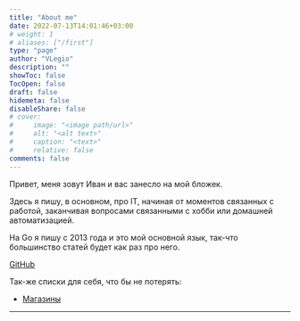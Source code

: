 ```yaml
---
title: "About me"
date: 2022-07-13T14:01:46+03:00
# weight: 1
# aliases: ["/first"]
type: "page"
author: "VLegio"
description: ""
showToc: false
TocOpen: false
draft: false
hidemeta: false
disableShare: false
# cover:
#     image: "<image path/url>"
#     alt: "<alt text>"
#     caption: "<text>"
#     relative: false
comments: false
---
```

Привет, меня зовут Иван и вас занесло на мой бложек. 

Здесь я пишу, в основном, про IT, начиная от моментов связанных с работой, заканчивая вопросами связанными с хобби или домашней автоматизацией.

На Go я пишу с 2013 года и это мой основной язык, так-что большинство статей будет как раз про него.


[GitHub](https://github.com/vlegio)


Так-же списки для себя, что бы не потерять:

* [Магазины](/shops/)

---
